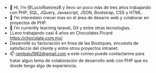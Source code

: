 - 👋 Hi, I’m @LucioRamirezB  y  llevo un poco màs de tres años trabajando con PHP, SQL, JQuery, Javascript, JSON, Bootstrap, CSS y HTML.
- 👀 I’m interestein  crecer mas en el área de desarro web y colaborar en proyectos de PHP.
- 🌱 I’m currently learning  laravel,  Git y entre otras tecnologìas.
- LLevo trabajando casi 4 años en Chocolates Picard  https://chocolate.com.mx/
-  Desarrollé  su facturaciòn en linea de las Boutiques,  encuesta de satisfaccío del cliente y entre otros proyectos intranet.
- 📫 rambalu1992@gmail.com a este correo puede contactarme para tratar algun tema de colaboraciòn de desarrollo web con PHP que es donde tengo algo de experiencia.

<!---
LucioRamirezB/LucioRamirezB is a ✨ special ✨ repository because its `README.md` (this file) appears on your GitHub profile.
You can click the Preview link to take a look at your changes.
--->

